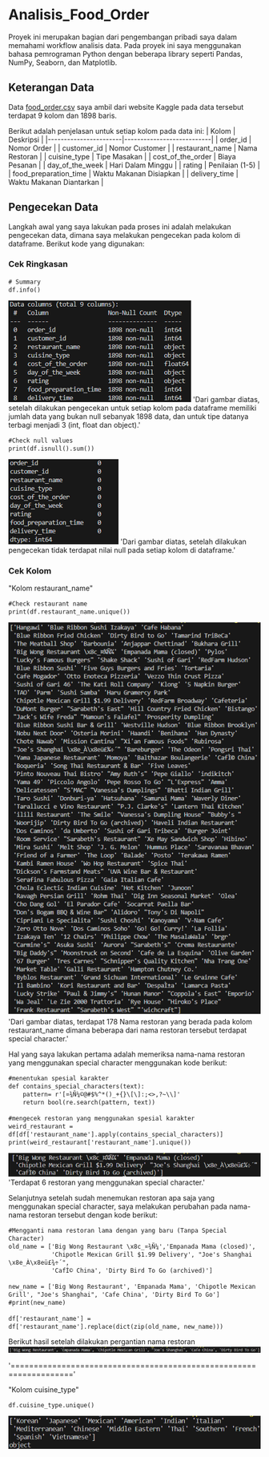 # Analisis_Food_Order
Proyek ini merupakan bagian dari pengembangan pribadi saya dalam memahami workflow analisis data. Pada proyek ini saya menggunakan bahasa pemrograman Python dengan beberapa library seperti Pandas, NumPy, Seaborn, dan Matplotlib.

## Keterangan Data
 Data [food_order.csv](food_order.csv) saya ambil dari website Kaggle pada data tersebut terdapat 9 kolom dan 1898 baris.

 Berikut adalah penjelasan untuk setiap kolom pada data ini:
 | Kolom                | Deskripsi                 |
|-----------------------|---------------------------|
| order_id              | Nomor Order               |
| customer_id           | Nomor Customer            |
| restaurant_name       | Nama Restoran             |
| cuisine_type          | Tipe Masakan              |
| cost_of_the_order	    | Biaya Pesanan             |
| day_of_the_week	    | Hari Dalam Minggu         |
| rating	            | Penilaian (1-5)           |
| food_preparation_time	| Waktu Makanan Disiapkan   |
| delivery_time         | Waktu Makanan Diantarkan  |

## Pengecekan Data
Langkah awal yang saya lakukan pada proses ini adalah melakukan pengecekan data, dimana saya melakukan pengecekan pada kolom di dataframe. Berikut kode yang digunakan:

### Cek Ringkasan
```
# Summary
df.info() 
```
![summary](pic/summary.png)
'Dari gambar diatas, setelah dilakukan pengecekan untuk setiap kolom pada dataframe memiliki jumlah data yang bukan null sebanyak 1898 data, dan untuk tipe datanya terbagi menjadi 3 (int, float dan object).'

```
#Check null values
print(df.isnull().sum())
```
![nullvalues](pic/check%20null%20value%20(2).png)
'Dari gambar diatas, setelah dilakukan pengecekan tidak terdapat nilai null pada setiap kolom di dataframe.'

### Cek Kolom
"Kolom restaurant_name"
```
#Check restaurant name
print(df.restaurant_name.unique())
```
![restaurantname](pic/restaurant%20name%20(3).png)
'Dari gambar diatas, terdapat 178 Nama restoran yang berada pada kolom restaurant_name dimana beberapa dari nama restoran tersebut terdapat special character.'

Hal yang saya lakukan pertama adalah memeriksa nama-nama restoran yang menggunakan special character menggunakan kode berikut:
```
#menentukan spesial karakter
def contains_special_characters(text):
    pattern= r'[¤¾Ñ¼©@#$%^*()_+{}\[\]:;<>,?~\\]'
    return bool(re.search(pattern, text))

#mengecek restoran yang menggunakan spesial karakter
weird_restaurant = df[df['restaurant_name'].apply(contains_special_characters)]
print(weird_restaurant['restaurant_name'].unique())
```
![weird_name](pic/restaurant%20name%20mistake%20(4).png)
'Terdapat 6 restoran yang menggunakan special character.'

Selanjutnya setelah sudah menemukan restoran apa saja yang menggunakan special character, saya melakukan perubahan pada nama-nama restoran tersebut dengan kode berikut:
```
#Mengganti nama restoran lama dengan yang baru (Tanpa Special Character)
old_name = ['Big Wong Restaurant \x8c_¤¾Ñ¼','Empanada Mama (closed)',
            'Chipotle Mexican Grill $1.99 Delivery', "Joe's Shanghai \x8e_À\x8eü£¾÷´",
            'CafÌ© China', 'Dirty Bird To Go (archived)']

new_name = ['Big Wong Restaurant', 'Empanada Mama', 'Chipotle Mexican Grill', "Joe's Shanghai", 'Cafe China', 'Dirty Bird To Go']
#print(new_name)

df['restaurant_name'] = df['restaurant_name'].replace(dict(zip(old_name, new_name)))
```
Berikut hasil setelah dilakukan pergantian nama restoran
![new_name](pic/restaurant%20name%20mistake%20new%20name%20(5).png)

'==================================================================='

"Kolom cuisine_type"
```
df.cuisine_type.unique()
```
![cuisinetype](pic/cek%20cuisine%20(6).png)
